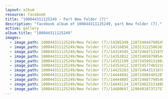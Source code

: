 ```yaml
---
layout: album
resource: facebook
title: "100044311125249 - Part New folder (7)"
description: "facebook album of 100044311125249, part New folder (7)."
active: gallery
album-title: "100044311125249"
images:
  - image_path: 100044311125249/New folder (7)/14305349_1287246447985450_7544827614009264785_o.jpg
  - image_path: 100044311125249/New folder (7)/14316856_1283131225063639_1870863521543010852_n.jpg
  - image_path: 100044311125249/New folder (7)/14324545_1287246471318781_6072559147316304274_o.jpg
  - image_path: 100044311125249/New folder (7)/14352012_1287246507985444_6600465979420591208_o.jpg
  - image_path: 100044311125249/New folder (7)/14352109_1287245991318829_3643156766726866351_o.jpg
  - image_path: 100044311125249/New folder (7)/14352412_1287245774652184_8975964993678812321_o.jpg
  - image_path: 100044311125249/New folder (7)/14425283_1287246431318785_2065100004458407097_o.jpg
  - image_path: 100044311125249/New folder (7)/14444692_1287246854652076_6427419044456359605_o.jpg
  - image_path: 100044311125249/New folder (7)/14444885_1287246877985407_3743566102931870309_o.jpg
  - image_path: 100044311125249/New folder (7)/14445124_1287246231318805_7407276496521429047_o.jpg
  - image_path: 100044311125249/New folder (7)/14480697_1296491873727574_3527541201441389068_o.jpg
---
```


